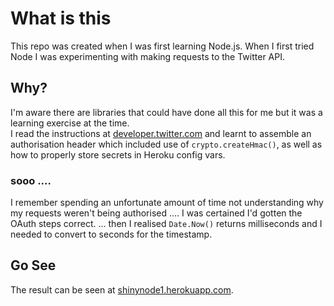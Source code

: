 # What is this
This repo was created when I was first learning Node.js.  When I first tried Node I was experimenting with making requests to the Twitter API.  

## Why?
I'm aware there are libraries that could have done all this for me but it was a learning exercise at the time.  
I read the instructions at [developer.twitter.com](https://developer.twitter.com/) and learnt to assemble an authorisation header which included use of `crypto.createHmac()`, as well as how to properly store secrets in Heroku config vars. 

### sooo .... 
I remember spending an unfortunate amount of time not understanding why my requests weren't being authorised .... I was certained I'd gotten the OAuth steps correct.
... then I realised `Date.Now()` returns milliseconds and I needed to convert to seconds for the timestamp.

## Go See
The result can be seen at [shinynode1.herokuapp.com](https://shinynode1.herokuapp.com/).
